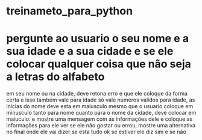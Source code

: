 # treinameto_para_python


# pergunte ao usuario o seu nome e a sua idade e a sua cidade e se ele colocar qualquer coisa que não seja a letras do alfabeto
em seu nome ou na cidade, deve retona erro e que ele coloque da forma certa e isso também vale para idade só vale numeros
validos para idade, as inicias do nome deve esta em maiusculo mesmo que o usuario coloque em minusculo tanto para nome quanto
para o nome da cidade, deve colocar em maiuculo. e mostre uma mensagem com as informações dele e coloque as informações para ele ver
se ele não gostar ou errou, mostre uma alternativa no final onde ele vai dizer se esta tudo ok se estiver ele diz sim e se não


